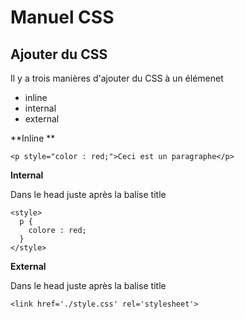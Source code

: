 # Manuel CSS

## Ajouter du CSS

Il y a trois manières d'ajouter du CSS à un élémenet

* inline
* internal
* external

**Inline **

`<p style="color : red;">Ceci est un paragraphe</p>`

**Internal**

Dans le head juste après la balise title

```
<style>
  p {
    colore : red;
  }
</style>
```

**External**

Dans le head juste après la balise title

```
<link href='./style.css' rel='stylesheet'>
```
